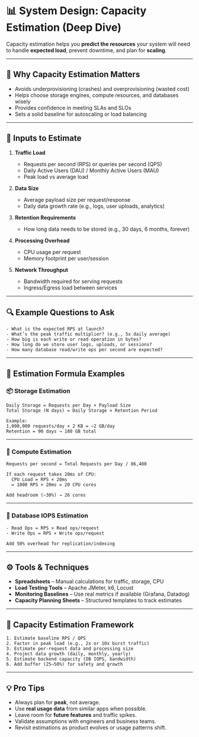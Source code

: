 # 📊 System Design: Capacity Estimation (Deep Dive)

Capacity estimation helps you **predict the resources** your system will need to handle **expected load**, prevent downtime, and plan for **scaling**.

---

## 🎯 Why Capacity Estimation Matters

- Avoids underprovisioning (crashes) and overprovisioning (wasted cost)
- Helps choose storage engines, compute resources, and databases wisely
- Provides confidence in meeting SLAs and SLOs
- Sets a solid baseline for autoscaling or load balancing

---

## 🧠 Inputs to Estimate

1. **Traffic Load**
   - Requests per second (RPS) or queries per second (QPS)
   - Daily Active Users (DAU) / Monthly Active Users (MAU)
   - Peak load vs average load

2. **Data Size**
   - Average payload size per request/response
   - Daily data growth rate (e.g., logs, user uploads, analytics)

3. **Retention Requirements**
   - How long data needs to be stored (e.g., 30 days, 6 months, forever)

4. **Processing Overhead**
   - CPU usage per request
   - Memory footprint per user/session

5. **Network Throughput**
   - Bandwidth required for serving requests
   - Ingress/Egress load between services

---

## 🔍 Example Questions to Ask

```
- What is the expected RPS at launch?
- What’s the peak traffic multiplier? (e.g., 5x daily average)
- How big is each write or read operation in bytes?
- How long do we store user logs, uploads, or sessions?
- How many database read/write ops per second are expected?
```

---

## 📐 Estimation Formula Examples

### 📦 Storage Estimation

```
Daily Storage = Requests per Day × Payload Size  
Total Storage (N days) = Daily Storage × Retention Period

Example:
1,000,000 requests/day × 2 KB = ~2 GB/day  
Retention = 90 days → 180 GB total
```

---

### 🧮 Compute Estimation

```
Requests per second = Total Requests per Day / 86,400

If each request takes 20ms of CPU:
  CPU Load = RPS × 20ms
  = 1000 RPS × 20ms = 20 CPU cores

Add headroom (~30%) → 26 cores
```

---

### 🔄 Database IOPS Estimation

```
- Read Ops = RPS × Read ops/request
- Write Ops = RPS × Write ops/request

Add 50% overhead for replication/indexing
```

---

## ⚙️ Tools & Techniques

- **Spreadsheets** – Manual calculations for traffic, storage, CPU
- **Load Testing Tools** – Apache JMeter, k6, Locust
- **Monitoring Baselines** – Use real metrics if available (Grafana, Datadog)
- **Capacity Planning Sheets** – Structured templates to track estimates

---

## 🧱 Capacity Estimation Framework

```
1. Estimate baseline RPS / QPS
2. Factor in peak load (e.g., 2x or 10x burst traffic)
3. Estimate per-request data and processing size
4. Project data growth (daily, monthly, yearly)
5. Estimate backend capacity (DB IOPS, bandwidth)
6. Add buffer (25–50%) for safety and growth
```

---

## 💡 Pro Tips

- Always plan for **peak**, not average.
- Use **real usage data** from similar apps when possible.
- Leave room for **future features** and traffic spikes.
- Validate assumptions with engineers and business teams.
- Revisit estimations as product evolves or usage patterns shift.
